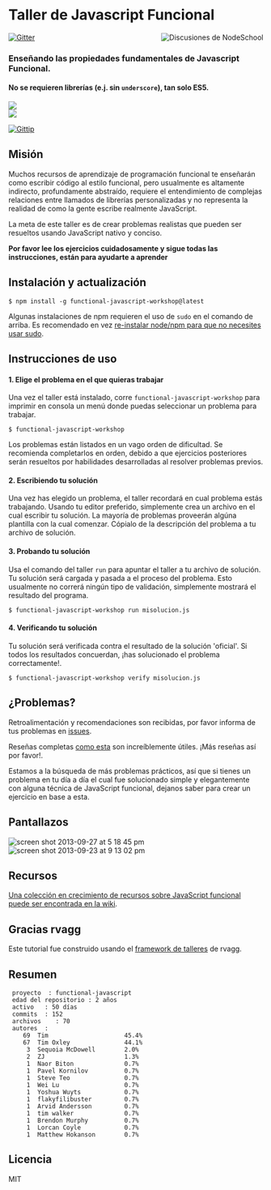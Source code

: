 # Taller de Javascript Funcional

[![Gitter](https://badges.gitter.im/Join%20Chat.svg)](https://gitter.im/nodeschool/discussions?utm_source=badge&utm_medium=badge&utm_campaign=pr-badge&utm_content=badge)
<img alt="Discusiones de NodeSchool" src="https://f.cloud.github.com/assets/43438/1368315/63919ad8-3997-11e3-909e-8193f5a94b59.png" align="right">

### Enseñando las propiedades fundamentales de Javascript Funcional.

#### No se requieren librerías (e.j. sin `underscore`), tan solo ES5.

<a href="https://nodei.co/npm/functional-javascript-workshop/" ><img src="https://nodei.co/npm/functional-javascript-workshop.png?downloads=true&stars=true"><br />
<img src="https://nodei.co/npm-dl/functional-javascript-workshop.png?months=12">
</a>

[![Gittip](http://img.shields.io/gittip/timoxley.png)](https://www.gittip.com/timoxley/)

## Misión

Muchos recursos de aprendizaje de programación funcional te enseñarán como escribir código al estilo funcional, pero usualmente es altamente indirecto, profundamente abstraído, requiere el entendimiento de complejas relaciones entre llamados de librerías personalizadas y no representa la realidad de como la gente escribe realmente JavaScript.

La meta de este taller es de crear problemas realistas que pueden ser resueltos usando JavaScript nativo y conciso.

**Por favor lee los ejercicios cuidadosamente y sigue todas las instrucciones, están para ayudarte a aprender**

## Instalación y actualización

```
$ npm install -g functional-javascript-workshop@latest
```

Algunas instalaciones de npm requieren el uso de `sudo` en el comando de arriba. Es recomendado en vez [re-instalar node/npm para que no necesites usar sudo](https://gist.github.com/isaacs/579814).

## Instrucciones de uso

#### 1. Elige el problema en el que quieras trabajar

Una vez el taller está instalado, corre `functional-javascript-workshop` para imprimir en consola un menú donde puedas seleccionar un problema para trabajar.

```
$ functional-javascript-workshop
```

Los problemas están listados en un vago orden de dificultad. Se recomienda completarlos en orden, debido a que ejercicios posteriores serán resueltos por habilidades desarrolladas al resolver problemas previos.

#### 2. Escribiendo tu solución

Una vez has elegido un problema, el taller recordará en cual problema estás trabajando. Usando tu editor preferido, simplemente crea un archivo en el cual escribir tu solución. La mayoría de problemas proveerán algúna plantilla con la cual comenzar. Cópialo de la descripción del problema a tu archivo de solución.

#### 3. Probando tu solución

Usa el comando del taller `run` para apuntar el taller a tu archivo de solución. Tu solución será cargada y pasada a el proceso del problema. Esto usualmente no correrá ningún tipo de validación, simplemente mostrará el resultado del programa.

```
$ functional-javascript-workshop run misolucion.js
```

#### 4. Verificando tu solución

Tu solución será verificada contra el resultado de la solución 'oficial'. Si todos los resultados concuerdan, ¡has solucionado el problema correctamente!.

```
$ functional-javascript-workshop verify misolucion.js
```

## ¿Problemas?

Retroalimentación y recomendaciones son recibidas, por favor informa de tus problemas en [issues](https://github.com/timoxley/functional-javascript-workshop/issues).

Reseñas completas [como esta](https://github.com/timoxley/functional-javascript-workshop/issues/7) son increíblemente útiles. ¡Más reseñas así por favor!.

Estamos a la búsqueda de más problemas prácticos, así que si tienes un problema en tu día a día el cual fue solucionado simple y elegantemente con alguna técnica de JavaScript funcional, dejanos saber para crear un ejercicio en base a esta.

## Pantallazos

![screen shot 2013-09-27 at 5 18 45 pm](https://f.cloud.github.com/assets/43438/1225514/08c87a70-276a-11e3-8db7-485e3c760373.png)
![screen shot 2013-09-23 at 9 13 02 pm](https://f.cloud.github.com/assets/43438/1191466/f289f38a-2451-11e3-9ba5-a3c224b5ca97.png)

## Recursos

[Una colección en crecimiento de recursos sobre JavaScript funcional puede ser encontrada en la wiki](https://github.com/timoxley/functional-javascript-workshop/wiki).

## Gracias rvagg

Este tutorial fue construido usando el [framework de talleres](https://github.com/rvagg/workshopper) de rvagg.

## Resumen

```
 proyecto  : functional-javascript
 edad del repositorio : 2 años
 activo   : 50 días
 commits  : 152
 archivos    : 70
 autores  :
    69	Tim                     45.4%
    67	Tim Oxley               44.1%
     3	Sequoia McDowell        2.0%
     2	ZJ                      1.3%
     1	Naor Biton              0.7%
     1	Pavel Kornilov          0.7%
     1	Steve Teo               0.7%
     1	Wei Lu                  0.7%
     1	Yoshua Wuyts            0.7%
     1	flakyfilibuster         0.7%
     1	Arvid Andersson         0.7%
     1	tim walker              0.7%
     1	Brendon Murphy          0.7%
     1	Lorcan Coyle            0.7%
     1	Matthew Hokanson        0.7%
```

## Licencia

MIT

